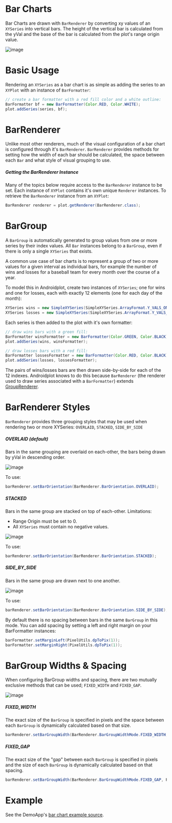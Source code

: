 # Bar Charts
Bar Charts are drawn with `BarRenderer` by converting xy values of an `XYSeries` into
vertical bars.  The height of the vertical bar is calculated from the yVal and the base
of the bar is calculated from the plot's range origin value.

![image](images/screens/bar_horiz.png)

# Basic Usage
Rendering an `XYSeries` as a bar chart is as simple as adding the series to an `XYPlot` with an 
instance of `BarFormatter`:

```java
// create a bar formatter with a red fill color and a white outline:
BarFormatter bf = new BarFormatter(Color.RED, Color.WHITE);
plot.addSeries(series, bf);
```

# BarRenderer
Unlike most other renderers, much of the visual configuration of a bar chart is configured through it's `BarRenderer`.
`BarRenderer` provides methods for setting how the width of each bar should be calculated, the space between each `Bar`
and what style of visual grouping to use.


##### Getting the BarRenderer Instance
Many of the topics below require access to the `BarRenderer` instance to be set.  Each instance of 
`XYPlot` contains it's own unique `Renderer` instances.  To retrieve the `BarRenderer` 
instance from an `XYPlot`:

```java
BarRenderer renderer = plot.getRenderer(BarRenderer.class);
```

# BarGroup
A `BarGroup` is automatically generated to group values from one or more series by their index values.
All `Bar` instances belong to a `BarGroup`, even if there is only a single `XYSeries` that exists.

A common use case of bar charts is to represent a group of two or more values for a given interval as
individual bars, for example the number of wins and losses for a baseball team for every month over the course
of a year.

To model this in Androidplot, create two instances of `XYSeries`; one for wins and one for losses, each
with exactly 12 elements (one for each day of the month):

```java
XYSeries wins = new SimpleXYSeries(SimpleXYSeries.ArrayFormat.Y_VALS_ONLY, "wins", 3, 4, 5, 3, 2, 3, 5, 6, 2, 1, 3, 1);
XYSeries losses = new SimpleXYSeries(SimpleXYSeries.ArrayFormat.Y_VALS_ONLY, "losses", 0, 1, 1, 0, 1, 0, 0, 0, 2, 1, 0, 1);
```

Each series is then added to the plot with it's own formatter:

```java
// draw wins bars with a green fill:
BarFormatter winsFormatter = new BarFormatter(Color.GREEN, Color.BLACK);
plot.addSeries(wins, winsFormatter);

// draw losses bars with a red fill:
BarFormatter lossesFormatter = new BarFormatter(Color.RED, Color.BLACK);
plot.addSeries(losses, lossesFormatter);
```

The pairs of wins/losses bars are then drawn side-by-side for each of the 12 indexes.  Androidplot
knows to do this because `BarRenderer` (the renderer used to draw series associated with a `BarFormatter`) 
extends [GroupRenderer](grouprenderer.md).

# BarRenderer Styles
`BarRenderer` provides three grouping styles that may be used when rendering two or more XYSeries:
`OVERLAID`, `STACKED`, `SIDE_BY_SIDE`

##### OVERLAID (default) 
Bars in the same grouping are overlaid on each-other, the bars being drawn by yVal in descending order.

![image](images/bargroup_overlaid.png)


To use:
```java
barRenderer.setBarOrientation(BarRenderer.BarOrientation.OVERLAID);
```

##### STACKED
Bars in the same group are stacked on top of each-other.  Limitations:
* Range Origin must be set to 0.
* All `XYSeries` must contain no negative values.

![image](images/bargroup_stacked.png)

To use:
```java
barRenderer.setBarOrientation(BarRenderer.BarOrientation.STACKED);
```

##### SIDE_BY_SIDE
Bars in the same group are drawn next to one another.

![image](images/bargroup_side_by_side.png)

To use:
```java
barRenderer.setBarOrientation(BarRenderer.BarOrientation.SIDE_BY_SIDE);
```

By default there is no spacing between bars in the same `BarGroup` in this mode.  You can add spacing
by setting a left and right margin on your BarFormatter instances:

```java
barFormatter.setMarginLeft(PixelUtils.dpToPix(1));
barFormatter.setMarginRight(PixelUtils.dpToPix(1));
```

# BarGroup Widths & Spacing
When configuring BarGroup widths and spacing, there are two mutually exclusive methods that can be used;
`FIXED_WIDTH` and `FIXED_GAP`.

![image](images/bargroup_spacing.png)

##### FIXED_WIDTH
The exact size of the `BarGroup` is specified in pixels and the space between each `BarGroup`
is dynamically calculated based on that size.

```java
barRenderer.setBarGroupWidth(BarRenderer.BarGroupWidthMode.FIXED_WIDTH, PixelUtils.dpToPix(25));
```
##### FIXED_GAP
The exact size of the "gap" between each `BarGroup` is specified in pixels and the size of each `BarGroup`
is dynamically calculated based on that spacing.

```java
barRenderer.setBarGroupWidth(BarRenderer.BarGroupWidthMode.FIXED_GAP, PixelUtils.dpToPix(5));
```

# Example
See the DemoApp's [bar chart example source](../demoapp/src/main/java/com/androidplot/demos/BarPlotExampleActivity.java).